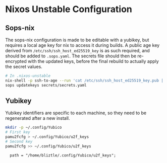 # Nixos Unstable Configuration

## Sops-nix

The sops-nix configuration is made to be editable with a yubikey, but requires a local age key for nix to access it during builds.
A public age key derived from `/etc/ssh/ssh_host_ed25519_key` is as such required, and should be added to `.sops.yaml`.
The secrets file should then be re-encrypted with the updated keys, before the final rebuild to actually apply the secret values.

```sh
# In .nixos-unstable
nix-shell -p ssh-to-age --run 'cat /etc/ssh/ssh_host_ed25519_key.pub | ssh-to-age'
sops updatekeys secrets/secrets.yaml
```

## Yubikey

Yubikey identifiers are specific to each machine, so they need to be regenerated after a new install.

```sh
mkdir -p ~/.config/Yubico
# First key
pamu2fcfg > ~/.config/Yubico/u2f_keys
# Second key
pamu2fcfg >> ~/.config/Yubico/u2f_keys
```

      path = "/home/bliztle/.config/Yubico/u2f_keys";
